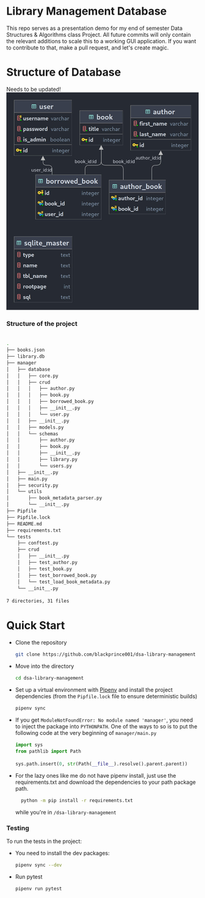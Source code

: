 # Library Management Database

This repo serves as a presentation demo for my end of semester Data Structures & Algorithms class Project. All future commits will only contain the relevant additions to scale this to a working GUI application. If you want to contribute to that, make a pull request, and let's create magic.

# Structure of Database
Needs to be updated!
![database structure](assets/database_structure.jpg) 

### Structure of the project

```bash

.
├── books.json
├── library.db
├── manager
│   ├── database
│   │   ├── core.py
│   │   ├── crud
│   │   │   ├── author.py
│   │   │   ├── book.py
│   │   │   ├── borrowed_book.py
│   │   │   ├── __init__.py
│   │   │   └── user.py
│   │   ├── __init__.py
│   │   ├── models.py
│   │   └── schemas
│   │       ├── author.py
│   │       ├── book.py
│   │       ├── __init__.py
│   │       ├── library.py
│   │       └── users.py
│   ├── __init__.py
│   ├── main.py
│   ├── security.py
│   └── utils
│       ├── book_metadata_parser.py
│       └── __init__.py
├── Pipfile
├── Pipfile.lock
├── README.md
├── requirements.txt
└── tests
    ├── conftest.py
    ├── crud
    │   ├── __init__.py
    │   ├── test_author.py
    │   ├── test_book.py
    │   ├── test_borrowed_book.py
    │   └── test_load_book_metadata.py
    └── __init__.py

7 directories, 31 files

```

# Quick Start

- Clone the repository

    ```bash
    git clone https://github.com/blackprince001/dsa-library-management
    ```

- Move into the directory

    ```bash
    cd dsa-library-management
    ```

- Set up a virtual environment with [Pipenv](https://pipenv.pypa.io/en/latest/index.html) and install the project dependencies (from the `Pipfile.lock` file to ensure deterministic builds)

  ```bash
  pipenv sync
  ```

- If you get `ModuleNotFoundError: No module named 'manager'`, you need to inject the package into `PYTHONPATH`.
One of the ways to so is to put the following code at the very beginning of `manager/main.py`

  ```python
  import sys
  from pathlib import Path
  
  sys.path.insert(0, str(Path(__file__).resolve().parent.parent))
  ```

- For the lazy ones like me do not have pipenv install, just use the requirements.txt and download the dependencies to your path package path.
  
  ```bash
    python -m pip install -r requirements.txt
  ```

  while you're in `/dsa-library-management`

### Testing

To run the tests in the project:

- You need to install the dev packages:

  ```bash
  pipenv sync --dev
  ```
  
- Run pytest

  ```bash
  pipenv run pytest
  ```

